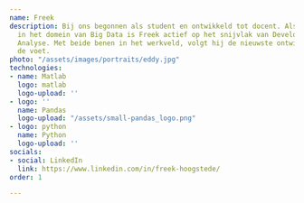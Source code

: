 ```yaml
---
name: Freek
description: Bij ons begonnen als student en ontwikkeld tot docent. Als specialist
  in het domein van Big Data is Freek actief op het snijvlak van Development en Business
  Analyse. Met beide benen in het werkveld, volgt hij de nieuwste ontwikkelingen op
  de voet.
photo: "/assets/images/portraits/eddy.jpg"
technologies:
- name: Matlab
  logo: matlab
  logo-upload: ''
- logo: ''
  name: Pandas
  logo-upload: "/assets/small-pandas_logo.png"
- logo: python
  name: Python
  logo-upload: ''
socials:
- social: LinkedIn
  link: https://www.linkedin.com/in/freek-hoogstede/
order: 1

---
```


